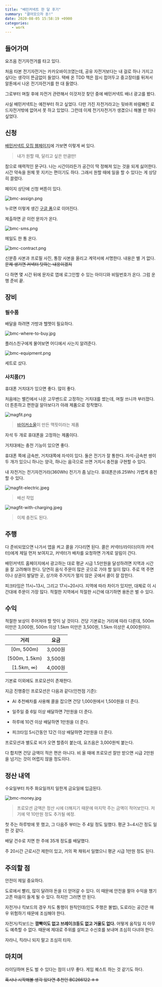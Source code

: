 ```yaml
---
title: "배민커넥트 한 달 후기"
summary: "끌어모으자 돈!"
date: 2020-08-05 15:58:19 +0900
categories:
   - work
---
```


## 들어가며

요즈음 전기자전거를 타고 있다.

처음 타본 전기자전거는 카카오바이크였는데, 공유 자전거보다는 내 걸로 하나 가지고 싶다는 생각이 뜬금없이 들었다. 택배 온 TDD 책은 잠시 접어두고 중고장터를 뒤져서 알톤에서 나온 전기자전거를 한 대 들였다.

그로부터 며칠 후에 자전거 관련해서 이것저것 찾던 중에 배민커넥트 배너 광고를 봤다.

사실 배민커넥트는 예전부터 하고 싶었다. 다만 가진 자전거라고는 뒷바퀴 바람빠진 로드자전거밖에 없어서 못 하고 있었다. 그런데 이제 전기자전거가 생겼으니 해볼 만 하다 싶었다.

## 신청

[배민커넥트 모집 웹페이지](http://www.baeminriders.kr/connect/)에 가보면 이렇게 써 있다.

> 내가 원할 때, 달리고 싶은 만큼만!

참으로 매력적인 문구다. 나는 시간이라든가 공간이 딱 정해져 있는 것을 되게 싫어한다. 시간 약속을 원체 못 지키는 편이기도 하다. 그래서 원할 때에 일을 할 수 있다는 게 상당히 끌렸다.

페이지 상단에 신청 버튼이 있다.

![bmc-assign.png](/assets/images/lSmVdK9.png)

누르면 이렇게 생긴 [구글 폼](https://docs.google.com/forms/d/e/1FAIpQLSc0VXNP72hcMiO1AasBo4kpsQmwOeo6ALY4PdBWY1cvePTJmA/viewform)으로 이어진다.

제출하면 곧 이런 문자가 온다.

![bmc-sms.png](/assets/images/ducBHOu.png)

메일도 한 통 온다.

![bmc-contract.png](/assets/images/zCoUCs8.png)

신분증 사본과 프로필 사진, 통장 사본을 올리고 계약서에 서명한다. 내용은 별 거 없다. ~~문제 생기면 커넥터 탓하는 내용이겠지~~

다 하면 몇 시간 뒤에 문자로 앱에 로그인할 수 있는 아이디와 비밀번호가 온다. 그럼 운행 준비 끝.

## 장비

### 필수품

배달을 하려면 가방과 헬멧이 필요하다.

![bmc-where-to-buy.jpg](/assets/images/HVVfA14.jpg)

플러스친구에게 물어보면 어디에서 사는지 알려준다.

![bmc-equipment.png](/assets/images/EhzOPp4.png)

세트로 샀다.

### 사치품(?)

휴대폰 거치대가 있으면 좋다. 많이 좋다.

처음에는 벨킨에서 나온 고무밴드로 고정하는 거치대를 썼는데, 며칠 쓰니까 부러졌다. 더 튼튼하고 편한걸 알아보다가 아래 제품으로 정착했다.

![magfit.png](/assets/images/n07QFjp.png)

> [바이커소울](https://www.bikersoul.com)이 만든 맥핏이라는 제품

자석 두 개로 휴대폰을 고정하는 제품이다.

거치대에는 충전 기능이 있으면 좋다.

휴대폰 쪽에 금속판, 거치대쪽에 자석이 있다. 둘은 전기가 잘 통한다. 자석-금속판 쌍이 두 개가 있으니 하나는 양극, 하나는 음극으로 쓰면 거치시 충전을 구현할 수 있다.

내 자전거는 전기자전거라(360Wh) 전기가 좀 남는다. 휴대폰은(6.25Wh) 가볍게 충전할 수 있다.

![magfit-electric.jpeg](/assets/images/ZODS7Zt.jpg)

> 배선 작업

![magfit-with-charging.jpeg](/assets/images/DALCBos.jpg)

> 이제 충전도 된다.

## 주행

다 준비되었으면 나가서 앱을 켜고 콜을 기다리면 된다. 콜은 커넥터/라이더(이하 커넥터)에게 제일 먼저 보여지고, 커넥터가 배차를 요청하면 가게로 알림이 간다.

배민커넥트 홈페이지에서 광고하는 대로 평균 시급 1.5만원을 달성하려면 지역과 시간을 잘 고려해야 한다. 당연히 음식 주문이 많은 곳으로 가야 할 일이 많다. 주로 역 주면이나 상권이 발달한 곳, 상가와 주거지가 멀지 않은 곳에서 콜이 잘 잡힌다.

피크타임은 11시~13시, 그리고 17시~20시다. 지역에 따라 차이가 있지만, 대체로 이 시간대에 주문이 가장 많다. 적절한 지역에서 적절한 시간에 대기하면 용돈은 벌 수 있다.

## 수익

적절한 보상이 주어져야 할 맛이 날 것이다. 건당 기본료는 거리에 따라 다른데, 500m 미만은 3,000원, 500m 이상 1.5km 미만은 3,500원, 1.5km 이상은 4,000원이다.

|거리|요금|
|:-:|:-:|
|[0m, 500m)|3,000원|
|[500m, 1.5km)|3,500원|
|[1.5km, ∞)|4,000원|

기본료 이외에도 프로모션이 존재한다.

지금 진행중인 프로모션은 다음과 같다(인천점 기준):

- AI 추천배차를 사용해 콜을 잡으면 건당 1,000원에서 1,500원을 더 준다.

- 일주일 중 6일 이상 배달하면 7만원을 더 준다.

- 하루에 10건 이상 배달하면 1만원을 더 준다.

- 피크타임 5시간동안 12건 이상 배달하면 2만원을 더 준다.

프로모션과 별도로 비가 오면 할증이 붙는데, 요즈음은 3,000원씩 붙는다.

다 합치면 건당 금액이 적은 편은 아니다. 비 올 때에 프로모션 잘만 받으면 시급 2만원을 넘기는 것이 어렵지 않을 정도이다.

## 정산 내역

수요일부터 차주 화요일까지 일한게 금요일에 입금된다.

![bmc-money.jpg](/assets/images/AZPol41.jpg)

> 프로모션 금액은 정산 시에 더해지기 때문에 마지막 주는 금액이 적어보인다. 저기에 약 10만원 정도 추가될 예정.

첫 주는 하루밖에 못 했고, 그 다음주 부터는 주 4일 정도 일했다. 평균 3~4시간 정도 일한 것 같다.

배달 건수로 치면 한 주에 35개 정도를 배달했다.

주 20시간 근로시간 제한이 있고, 거의 꽉 채워서 일했으니 평균 시급 1만원 정도 된다.

## 주의할 점

안전이 제일 중요하다.

도로에서 빨리, 많이 달려야 돈을 더 얻어갈 수 있다. 이 때문에 안전을 팔아 수익을 챙기고픈 마음이 들게 될 수 있다. 하지만 그러면 안 된다.

자전거나 킥보드의 경우 차도 통행이 원칙인데(인도 주행은 불법), 도로라는 공간은 매우 위험하기 때문에 조심해야 한다.

자전거/킥보드는 **깜빡이도 없고 브레이크등도 없고 거울도 없다.** 어떻게 움직일 지 아무도 예측할 수 없다. 때문에 제대로 주위를 살피고 수신호를 보내며 조심히 다녀야 한다.

자라니, 킥라니 되지 말고 조심히 타자.

## 마치며

라이딩하며 돈도 벌 수 있다는 점이 너무 좋다. 게임 퀘스트 하는 것 같기도 하다.

~~혹시나 시작해볼 생각 있다면 추천인 BC266122 ㅎㅎ~~
